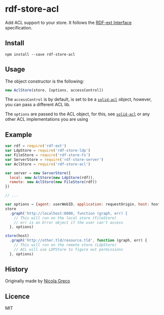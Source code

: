 # rdf-store-acl

Add ACL support to your store. 
It follows the [RDF-ext Interface](http://bergos.github.io/rdf-ext-spec/) specification.


## Install

```
npm install --save rdf-store-acl
```

## Usage

The object constructor is the following:

```Javascript
new AclStore(store, [options, accessControl])
```

The `accessControl` is by default, is set to be a [`solid-acl`](http://npm.im/solid-acl) object, however, you can pass a different ACL lib.

The `options` are passed to the ACL object, for this, see [`solid-acl`](http://npm.im/solid-acl) or any other ACL implementations you are using

## Example

```javascript
var rdf = require('rdf-ext')
var LdpStore = require('rdf-store-ldp')
var FileStore = require('rdf-store-fs')
var ServerStore = require('rdf-store-server')
var AclStore = require('rdf-store-acl')

var server = new ServerStore({
  local: new AclStore(new LdpStore(rdf)),
  remote: new AclStore(new FileStore(rdf))
})

// ...

var options = {agent: userWebID, application: requestOrigin, host: host}
store
  .graph('http://localhost:8080, function (graph, err) {
    // This will run on the local store (FileStore)
    // err is an Error object if the user can't access
  }, options)

store(host)
  .graph('http://other.tld/resource.tld', function (graph, err) {
    // This will run on the remote store (LdpStore)
    // ACL will use LDPStore to figure out permissions
  }, options)

```


## History

Originally made by [Nicola Greco](https://github.com/nicola)

## Licence

MIT
